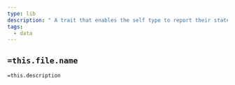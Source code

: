 ```yaml
---
type: lib
description: " A trait that enables the self type to report their state snapshot for auto saving"
tags:
  - data
---
```

## `=this.file.name`

`=this.description`